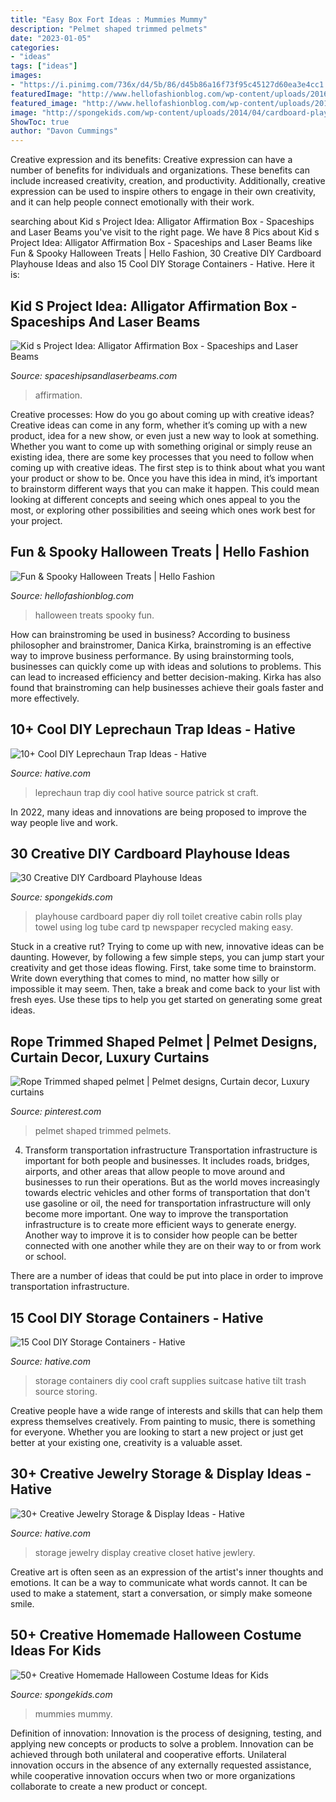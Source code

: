 ```yaml
---
title: "Easy Box Fort Ideas : Mummies Mummy"
description: "Pelmet shaped trimmed pelmets"
date: "2023-01-05"
categories:
- "ideas"
tags: ["ideas"]
images:
- "https://i.pinimg.com/736x/d4/5b/86/d45b86a16f73f95c45127d60ea3e4cc1.jpg"
featuredImage: "http://www.hellofashionblog.com/wp-content/uploads/2016/10/bonebread.jpg"
featured_image: "http://www.hellofashionblog.com/wp-content/uploads/2016/10/bonebread.jpg"
image: "http://spongekids.com/wp-content/uploads/2014/04/cardboard-playhouse/5-toilet-paper-roll-playhouse.jpg"
ShowToc: true
author: "Davon Cummings"
---
```



Creative expression and its benefits:
Creative expression can have a number of benefits for individuals and organizations. These benefits can include increased creativity, creation, and productivity. Additionally, creative expression can be used to inspire others to engage in their own creativity, and it can help people connect emotionally with their work.

	

		
searching about Kid s Project Idea: Alligator Affirmation Box - Spaceships and Laser Beams you've visit to the right page. We have 8 Pics about Kid s Project Idea: Alligator Affirmation Box - Spaceships and Laser Beams like Fun &amp; Spooky Halloween Treats | Hello Fashion, 30 Creative DIY Cardboard Playhouse Ideas and also 15 Cool DIY Storage Containers - Hative. Here it is:
		
    
## Kid S Project Idea: Alligator Affirmation Box - Spaceships And Laser Beams

<img loading=lazy src="https://spaceshipsandlaserbeams.com/wp-content/uploads/2015/09/kids-alligator-affirmation-box-craft.jpg" onerror="this.onerror=null;this.src='https://tse2.mm.bing.net/th?id=OIP.3QWGkmm0KaPjNM9VzGN3aQHaLD&amp;pid=15.1';" alt="Kid s Project Idea: Alligator Affirmation Box - Spaceships and Laser Beams">

_Source: spaceshipsandlaserbeams.com_

>affirmation. 

	

Creative processes: How do you go about coming up with creative ideas?
Creative ideas can come in any form, whether it’s coming up with a new product, idea for a new show, or even just a new way to look at something. Whether you want to come up with something original or simply reuse an existing idea, there are some key processes that you need to follow when coming up with creative ideas. 
The first step is to think about what you want your product or show to be. Once you have this idea in mind, it’s important to brainstorm different ways that you can make it happen. This could mean looking at different concepts and seeing which ones appeal to you the most, or exploring other possibilities and seeing which ones work best for your project.

    
## Fun &amp; Spooky Halloween Treats | Hello Fashion

<img loading=lazy src="http://www.hellofashionblog.com/wp-content/uploads/2016/10/bonebread.jpg" onerror="this.onerror=null;this.src='https://tse4.mm.bing.net/th?id=OIP.9MYJJcpaHNbfu7gzbtOPBAHaKz&amp;pid=15.1';" alt="Fun &amp; Spooky Halloween Treats | Hello Fashion">

_Source: hellofashionblog.com_

>halloween treats spooky fun. 

	

How can brainstroming be used in business?
According to business philosopher and brainstromer, Danica Kirka, brainstroming is an effective way to improve business performance. By using brainstorming tools, businesses can quickly come up with ideas and solutions to problems. This can lead to increased efficiency and better decision-making. Kirka has also found that brainstroming can help businesses achieve their goals faster and more effectively.

    
## 10+ Cool DIY Leprechaun Trap Ideas - Hative

<img loading=lazy src="https://hative.com/wp-content/uploads/2014/06/leprechaun-trap-ideas/9-leprechaun-trap-ideas.jpg" onerror="this.onerror=null;this.src='https://tse2.mm.bing.net/th?id=OIP.xLMajJcDS9m5vbeMYdK-CgHaJ4&amp;pid=15.1';" alt="10+ Cool DIY Leprechaun Trap Ideas - Hative">

_Source: hative.com_

>leprechaun trap diy cool hative source patrick st craft. 

	

In 2022, many ideas and innovations are being proposed to improve the way people live and work.

    
## 30 Creative DIY Cardboard Playhouse Ideas

<img loading=lazy src="http://spongekids.com/wp-content/uploads/2014/04/cardboard-playhouse/5-toilet-paper-roll-playhouse.jpg" onerror="this.onerror=null;this.src='https://tse1.mm.bing.net/th?id=OIP.bFwpgcAIsQCf09btIDjDeAHaJ4&amp;pid=15.1';" alt="30 Creative DIY Cardboard Playhouse Ideas">

_Source: spongekids.com_

>playhouse cardboard paper diy roll toilet creative cabin rolls play towel using log tube card tp newspaper recycled making easy. 

	

Stuck in a creative rut? Trying to come up with new, innovative ideas can be daunting. However, by following a few simple steps, you can jump start your creativity and get those ideas flowing. First, take some time to brainstorm. Write down everything that comes to mind, no matter how silly or impossible it may seem. Then, take a break and come back to your list with fresh eyes. Use these tips to help you get started on generating some great ideas.

    
## Rope Trimmed Shaped Pelmet | Pelmet Designs, Curtain Decor, Luxury Curtains

<img loading=lazy src="https://i.pinimg.com/736x/d4/5b/86/d45b86a16f73f95c45127d60ea3e4cc1.jpg" onerror="this.onerror=null;this.src='https://tse1.mm.bing.net/th?id=OIP.4ZOLkYG5HXyr9x-Z5THiGgHaJ3&amp;pid=15.1';" alt="Rope Trimmed shaped pelmet | Pelmet designs, Curtain decor, Luxury curtains">

_Source: pinterest.com_

>pelmet shaped trimmed pelmets. 

	

4) Transform transportation infrastructure
Transportation infrastructure is important for both people and businesses. It includes roads, bridges, airports, and other areas that allow people to move around and businesses to run their operations. But as the world moves increasingly towards electric vehicles and other forms of transportation that don't use gasoline or oil, the need for transportation infrastructure will only become more important. 
One way to improve the transportation infrastructure is to create more efficient ways to generate energy. Another way to improve it is to consider how people can be better connected with one another while they are on their way to or from work or school. 

There are a number of ideas that could be put into place in order to improve transportation infrastructure.

    
## 15 Cool DIY Storage Containers - Hative

<img loading=lazy src="https://hative.com/wp-content/uploads/2014/11/diy-storage-containers/3-old-suitcase-craft-supplies-holder.jpg" onerror="this.onerror=null;this.src='https://tse2.mm.bing.net/th?id=OIP.TKnGfSCWZWXl5ECbdYWwwwHaJ4&amp;pid=15.1';" alt="15 Cool DIY Storage Containers - Hative">

_Source: hative.com_

>storage containers diy cool craft supplies suitcase hative tilt trash source storing. 

	

Creative people have a wide range of interests and skills that can help them express themselves creatively. From painting to music, there is something for everyone. Whether you are looking to start a new project or just get better at your existing one, creativity is a valuable asset.

    
## 30+ Creative Jewelry Storage &amp; Display Ideas - Hative

<img loading=lazy src="https://hative.com/wp-content/uploads/2015/01/jewelry-storage-display-ideas/19-closet-jewlery-storage.jpg" onerror="this.onerror=null;this.src='https://tse3.mm.bing.net/th?id=OIP.CcOPw0UBFo31M4naFHWcrwHaLH&amp;pid=15.1';" alt="30+ Creative Jewelry Storage &amp; Display Ideas - Hative">

_Source: hative.com_

>storage jewelry display creative closet hative jewlery. 

	

Creative art is often seen as an expression of the artist's inner thoughts and emotions. It can be a way to communicate what words cannot. It can be used to make a statement, start a conversation, or simply make someone smile.

    
## 50+ Creative Homemade Halloween Costume Ideas For Kids

<img loading=lazy src="https://spongekids.com/wp-content/uploads/2014/03/costumes-for-kids/37-little-mummies-kid-costume.jpg" onerror="this.onerror=null;this.src='https://tse1.mm.bing.net/th?id=OIP.38iHObS9sCB6fFogwRzqrgHaJ4&amp;pid=15.1';" alt="50+ Creative Homemade Halloween Costume Ideas for Kids">

_Source: spongekids.com_

>mummies mummy. 

	

Definition of innovation:
Innovation is the process of designing, testing, and applying new concepts or products to solve a problem. Innovation can be achieved through both unilateral and cooperative efforts. Unilateral innovation occurs in the absence of any externally requested assistance, while cooperative innovation occurs when two or more organizations collaborate to create a new product or concept.

